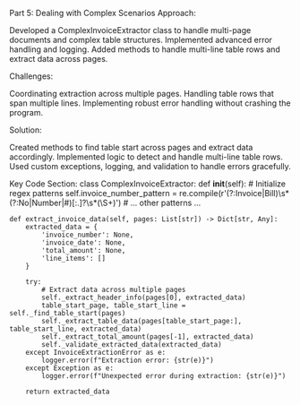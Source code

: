 Part 5: Dealing with Complex Scenarios
Approach:

Developed a ComplexInvoiceExtractor class to handle multi-page documents and complex table structures.
Implemented advanced error handling and logging.
Added methods to handle multi-line table rows and extract data across pages.

Challenges:

Coordinating extraction across multiple pages.
Handling table rows that span multiple lines.
Implementing robust error handling without crashing the program.

Solution:

Created methods to find table start across pages and extract data accordingly.
Implemented logic to detect and handle multi-line table rows.
Used custom exceptions, logging, and validation to handle errors gracefully.

Key Code Section:
class ComplexInvoiceExtractor:
    def __init__(self):
        # Initialize regex patterns
        self.invoice_number_pattern = re.compile(r'(?:Invoice|Bill)\s*(?:No|Number|#)[:.]?\s*(\S+)')
        # ... other patterns ...

    def extract_invoice_data(self, pages: List[str]) -> Dict[str, Any]:
        extracted_data = {
            'invoice_number': None,
            'invoice_date': None,
            'total_amount': None,
            'line_items': []
        }
        
        try:
            # Extract data across multiple pages
            self._extract_header_info(pages[0], extracted_data)
            table_start_page, table_start_line = self._find_table_start(pages)
            self._extract_table_data(pages[table_start_page:], table_start_line, extracted_data)
            self._extract_total_amount(pages[-1], extracted_data)
            self._validate_extracted_data(extracted_data)
        except InvoiceExtractionError as e:
            logger.error(f"Extraction error: {str(e)}")
        except Exception as e:
            logger.error(f"Unexpected error during extraction: {str(e)}")
        
        return extracted_data
